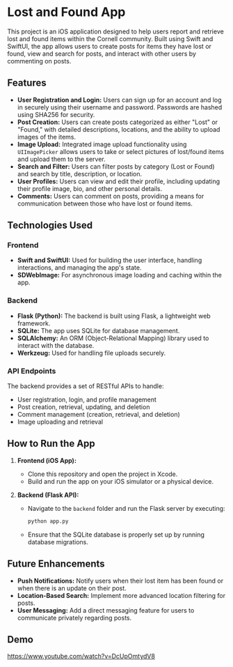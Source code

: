# Lost and Found App

This project is an iOS application designed to help users report and retrieve lost and found items within the Cornell community. Built using Swift and SwiftUI, the app allows users to create posts for items they have lost or found, view and search for posts, and interact with other users by commenting on posts.

## Features

- **User Registration and Login:** Users can sign up for an account and log in securely using their username and password. Passwords are hashed using SHA256 for security.
- **Post Creation:** Users can create posts categorized as either "Lost" or "Found," with detailed descriptions, locations, and the ability to upload images of the items.
- **Image Upload:** Integrated image upload functionality using `UIImagePicker` allows users to take or select pictures of lost/found items and upload them to the server.
- **Search and Filter:** Users can filter posts by category (Lost or Found) and search by title, description, or location.
- **User Profiles:** Users can view and edit their profile, including updating their profile image, bio, and other personal details.
- **Comments:** Users can comment on posts, providing a means for communication between those who have lost or found items.

## Technologies Used

### Frontend
- **Swift and SwiftUI:** Used for building the user interface, handling interactions, and managing the app's state.
- **SDWebImage:** For asynchronous image loading and caching within the app.

### Backend
- **Flask (Python):** The backend is built using Flask, a lightweight web framework.
- **SQLite:** The app uses SQLite for database management.
- **SQLAlchemy:** An ORM (Object-Relational Mapping) library used to interact with the database.
- **Werkzeug:** Used for handling file uploads securely.
  
### API Endpoints
The backend provides a set of RESTful APIs to handle:
- User registration, login, and profile management
- Post creation, retrieval, updating, and deletion
- Comment management (creation, retrieval, and deletion)
- Image uploading and retrieval

## How to Run the App

1. **Frontend (iOS App):**
   - Clone this repository and open the project in Xcode.
   - Build and run the app on your iOS simulator or a physical device.

2. **Backend (Flask API):**
   - Navigate to the `backend` folder and run the Flask server by executing:
     ```bash
     python app.py
     ```
   - Ensure that the SQLite database is properly set up by running database migrations.

## Future Enhancements

- **Push Notifications:** Notify users when their lost item has been found or when there is an update on their post.
- **Location-Based Search:** Implement more advanced location filtering for posts.
- **User Messaging:** Add a direct messaging feature for users to communicate privately regarding posts.

## Demo
https://www.youtube.com/watch?v=DcUpOmtydV8

